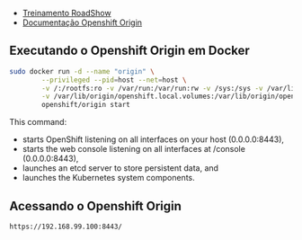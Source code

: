 - [Treinamento RoadShow](http://training.runcloudrun.com/roadshow/)
- [Documentação Openshift Origin](https://docs.openshift.org/latest/getting_started/administrators.html)

## Executando o Openshift Origin em Docker

```sh
sudo docker run -d --name "origin" \
        --privileged --pid=host --net=host \
        -v /:/rootfs:ro -v /var/run:/var/run:rw -v /sys:/sys -v /var/lib/docker:/var/lib/docker:rw \
        -v /var/lib/origin/openshift.local.volumes:/var/lib/origin/openshift.local.volumes \
        openshift/origin start
```

This command:

- starts OpenShift listening on all interfaces on your host (0.0.0.0:8443),
- starts the web console listening on all interfaces at /console (0.0.0.0:8443),
- launches an etcd server to store persistent data, and
- launches the Kubernetes system components.

## Acessando o Openshift Origin

```
https://192.168.99.100:8443/
```
